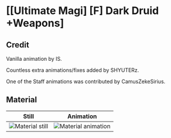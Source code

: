 # [\[Ultimate Magi\] \[F\] Dark Druid +Weapons]

## Credit

Vanilla animation by IS. 

Countless extra animations/fixes added by SHYUTERz.

One of the Staff animations was contributed by CamusZekeSirius.
	
## Material

| Still | Animation |
| :---: | :-------: |
| ![Material still](./Material_000.png) | ![Material animation](./Material.gif) |
